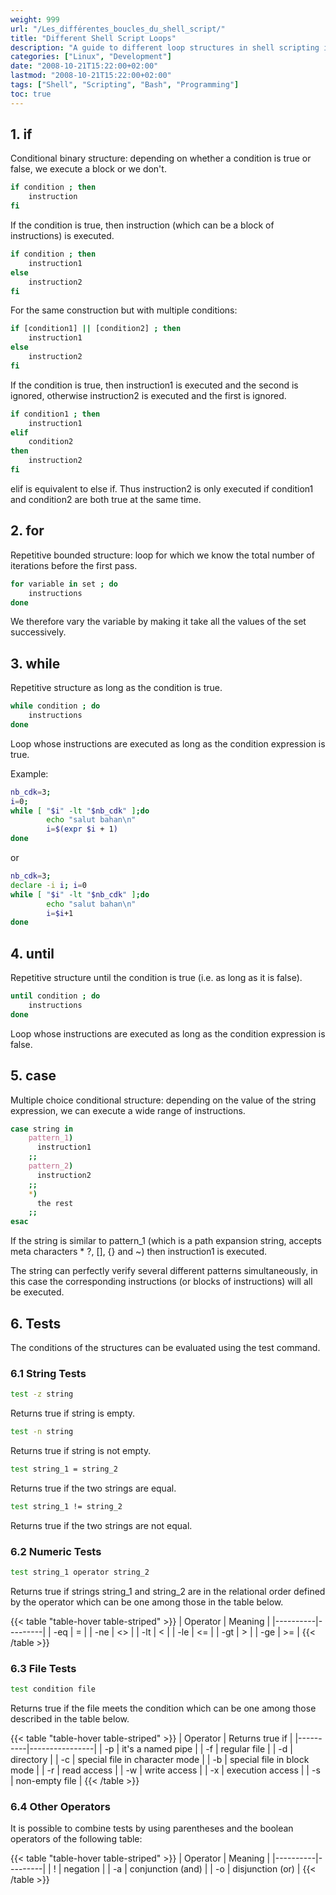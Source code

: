 ```yaml
---
weight: 999
url: "/Les_différentes_boucles_du_shell_script/"
title: "Different Shell Script Loops"
description: "A guide to different loop structures in shell scripting including if, for, while, until, case statements and testing conditions."
categories: ["Linux", "Development"]
date: "2008-10-21T15:22:00+02:00"
lastmod: "2008-10-21T15:22:00+02:00"
tags: ["Shell", "Scripting", "Bash", "Programming"]
toc: true
---
```


## 1. if

Conditional binary structure: depending on whether a condition is true or false, we execute a block or we don't.

```bash
if condition ; then
    instruction
fi
```

If the condition is true, then instruction (which can be a block of instructions) is executed.

```bash
if condition ; then
    instruction1
else
    instruction2
fi
```

For the same construction but with multiple conditions:

```bash
if [condition1] || [condition2] ; then
    instruction1
else
    instruction2
fi
```

If the condition is true, then instruction1 is executed and the second is ignored, otherwise instruction2 is executed and the first is ignored.

```bash
if condition1 ; then
    instruction1
elif
    condition2
then
    instruction2
fi
```

elif is equivalent to else if. Thus instruction2 is only executed if condition1 and condition2 are both true at the same time.

## 2. for

Repetitive bounded structure: loop for which we know the total number of iterations before the first pass.

```bash
for variable in set ; do
    instructions
done
```

We therefore vary the variable by making it take all the values of the set successively.

## 3. while

Repetitive structure as long as the condition is true.

```bash
while condition ; do
    instructions
done
```

Loop whose instructions are executed as long as the condition expression is true.

Example:

```bash
nb_cdk=3;
i=0;
while [ "$i" -lt "$nb_cdk" ];do
        echo "salut bahan\n"
        i=$(expr $i + 1)
done
```

or

```bash
nb_cdk=3;
declare -i i; i=0
while [ "$i" -lt "$nb_cdk" ];do
        echo "salut bahan\n"
        i=$i+1
done
```

## 4. until

Repetitive structure until the condition is true (i.e. as long as it is false).

```bash
until condition ; do
    instructions
done
```

Loop whose instructions are executed as long as the condition expression is false.

## 5. case

Multiple choice conditional structure: depending on the value of the string expression, we can execute a wide range of instructions.

```bash
case string in
    pattern_1)
      instruction1
    ;;
    pattern_2)
      instruction2
    ;;
    *)
      the rest
    ;;
esac
```

If the string is similar to pattern_1 (which is a path expansion string, accepts meta characters * ?, [], {} and ~) then instruction1 is executed.

The string can perfectly verify several different patterns simultaneously, in this case the corresponding instructions (or blocks of instructions) will all be executed.

## 6. Tests

The conditions of the structures can be evaluated using the test command.

### 6.1 String Tests

```bash
test -z string
```

Returns true if string is empty.

```bash
test -n string
```

Returns true if string is not empty.

```bash
test string_1 = string_2
```

Returns true if the two strings are equal.

```bash
test string_1 != string_2
```

Returns true if the two strings are not equal.

### 6.2 Numeric Tests

```bash
test string_1 operator string_2
```

Returns true if strings string_1 and string_2 are in the relational order defined by the operator which can be one among those in the table below.

{{< table "table-hover table-striped" >}}
| Operator | Meaning |
|----------|---------|
| -eq | = |
| -ne | <> |
| -lt | < |
| -le | <= |
| -gt | > |
| -ge | >= |
{{< /table >}}

### 6.3 File Tests

```bash
test condition file
```

Returns true if the file meets the condition which can be one among those described in the table below.

{{< table "table-hover table-striped" >}}
| Operator | Returns true if |
|----------|----------------|
| -p | it's a named pipe |
| -f | regular file |
| -d | directory |
| -c | special file in character mode |
| -b | special file in block mode |
| -r | read access |
| -w | write access |
| -x | execution access |
| -s | non-empty file |
{{< /table >}}

### 6.4 Other Operators

It is possible to combine tests by using parentheses and the boolean operators of the following table:

{{< table "table-hover table-striped" >}}
| Operator | Meaning |
|----------|---------|
| ! | negation |
| -a | conjunction (and) |
| -o | disjunction (or) |
{{< /table >}}
